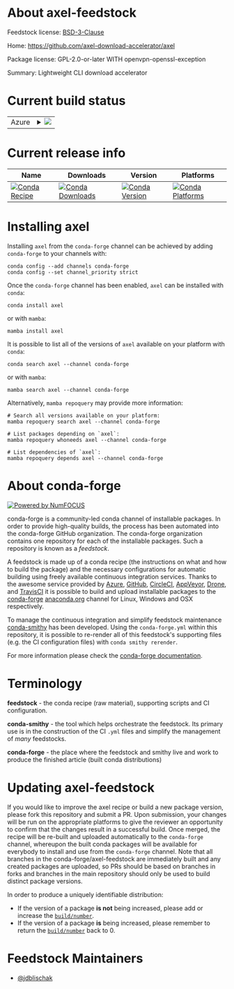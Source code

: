 About axel-feedstock
====================

Feedstock license: [BSD-3-Clause](https://github.com/conda-forge/axel-feedstock/blob/main/LICENSE.txt)

Home: https://github.com/axel-download-accelerator/axel

Package license: GPL-2.0-or-later WITH openvpn-openssl-exception

Summary: Lightweight CLI download accelerator

Current build status
====================


<table>
    
  <tr>
    <td>Azure</td>
    <td>
      <details>
        <summary>
          <a href="https://dev.azure.com/conda-forge/feedstock-builds/_build/latest?definitionId=11978&branchName=main">
            <img src="https://dev.azure.com/conda-forge/feedstock-builds/_apis/build/status/axel-feedstock?branchName=main">
          </a>
        </summary>
        <table>
          <thead><tr><th>Variant</th><th>Status</th></tr></thead>
          <tbody><tr>
              <td>linux_64</td>
              <td>
                <a href="https://dev.azure.com/conda-forge/feedstock-builds/_build/latest?definitionId=11978&branchName=main">
                  <img src="https://dev.azure.com/conda-forge/feedstock-builds/_apis/build/status/axel-feedstock?branchName=main&jobName=linux&configuration=linux%20linux_64_" alt="variant">
                </a>
              </td>
            </tr><tr>
              <td>osx_64</td>
              <td>
                <a href="https://dev.azure.com/conda-forge/feedstock-builds/_build/latest?definitionId=11978&branchName=main">
                  <img src="https://dev.azure.com/conda-forge/feedstock-builds/_apis/build/status/axel-feedstock?branchName=main&jobName=osx&configuration=osx%20osx_64_" alt="variant">
                </a>
              </td>
            </tr>
          </tbody>
        </table>
      </details>
    </td>
  </tr>
</table>

Current release info
====================

| Name | Downloads | Version | Platforms |
| --- | --- | --- | --- |
| [![Conda Recipe](https://img.shields.io/badge/recipe-axel-green.svg)](https://anaconda.org/conda-forge/axel) | [![Conda Downloads](https://img.shields.io/conda/dn/conda-forge/axel.svg)](https://anaconda.org/conda-forge/axel) | [![Conda Version](https://img.shields.io/conda/vn/conda-forge/axel.svg)](https://anaconda.org/conda-forge/axel) | [![Conda Platforms](https://img.shields.io/conda/pn/conda-forge/axel.svg)](https://anaconda.org/conda-forge/axel) |

Installing axel
===============

Installing `axel` from the `conda-forge` channel can be achieved by adding `conda-forge` to your channels with:

```
conda config --add channels conda-forge
conda config --set channel_priority strict
```

Once the `conda-forge` channel has been enabled, `axel` can be installed with `conda`:

```
conda install axel
```

or with `mamba`:

```
mamba install axel
```

It is possible to list all of the versions of `axel` available on your platform with `conda`:

```
conda search axel --channel conda-forge
```

or with `mamba`:

```
mamba search axel --channel conda-forge
```

Alternatively, `mamba repoquery` may provide more information:

```
# Search all versions available on your platform:
mamba repoquery search axel --channel conda-forge

# List packages depending on `axel`:
mamba repoquery whoneeds axel --channel conda-forge

# List dependencies of `axel`:
mamba repoquery depends axel --channel conda-forge
```


About conda-forge
=================

[![Powered by
NumFOCUS](https://img.shields.io/badge/powered%20by-NumFOCUS-orange.svg?style=flat&colorA=E1523D&colorB=007D8A)](https://numfocus.org)

conda-forge is a community-led conda channel of installable packages.
In order to provide high-quality builds, the process has been automated into the
conda-forge GitHub organization. The conda-forge organization contains one repository
for each of the installable packages. Such a repository is known as a *feedstock*.

A feedstock is made up of a conda recipe (the instructions on what and how to build
the package) and the necessary configurations for automatic building using freely
available continuous integration services. Thanks to the awesome service provided by
[Azure](https://azure.microsoft.com/en-us/services/devops/), [GitHub](https://github.com/),
[CircleCI](https://circleci.com/), [AppVeyor](https://www.appveyor.com/),
[Drone](https://cloud.drone.io/welcome), and [TravisCI](https://travis-ci.com/)
it is possible to build and upload installable packages to the
[conda-forge](https://anaconda.org/conda-forge) [anaconda.org](https://anaconda.org/)
channel for Linux, Windows and OSX respectively.

To manage the continuous integration and simplify feedstock maintenance
[conda-smithy](https://github.com/conda-forge/conda-smithy) has been developed.
Using the ``conda-forge.yml`` within this repository, it is possible to re-render all of
this feedstock's supporting files (e.g. the CI configuration files) with ``conda smithy rerender``.

For more information please check the [conda-forge documentation](https://conda-forge.org/docs/).

Terminology
===========

**feedstock** - the conda recipe (raw material), supporting scripts and CI configuration.

**conda-smithy** - the tool which helps orchestrate the feedstock.
                   Its primary use is in the construction of the CI ``.yml`` files
                   and simplify the management of *many* feedstocks.

**conda-forge** - the place where the feedstock and smithy live and work to
                  produce the finished article (built conda distributions)


Updating axel-feedstock
=======================

If you would like to improve the axel recipe or build a new
package version, please fork this repository and submit a PR. Upon submission,
your changes will be run on the appropriate platforms to give the reviewer an
opportunity to confirm that the changes result in a successful build. Once
merged, the recipe will be re-built and uploaded automatically to the
`conda-forge` channel, whereupon the built conda packages will be available for
everybody to install and use from the `conda-forge` channel.
Note that all branches in the conda-forge/axel-feedstock are
immediately built and any created packages are uploaded, so PRs should be based
on branches in forks and branches in the main repository should only be used to
build distinct package versions.

In order to produce a uniquely identifiable distribution:
 * If the version of a package **is not** being increased, please add or increase
   the [``build/number``](https://docs.conda.io/projects/conda-build/en/latest/resources/define-metadata.html#build-number-and-string).
 * If the version of a package **is** being increased, please remember to return
   the [``build/number``](https://docs.conda.io/projects/conda-build/en/latest/resources/define-metadata.html#build-number-and-string)
   back to 0.

Feedstock Maintainers
=====================

* [@jdblischak](https://github.com/jdblischak/)

